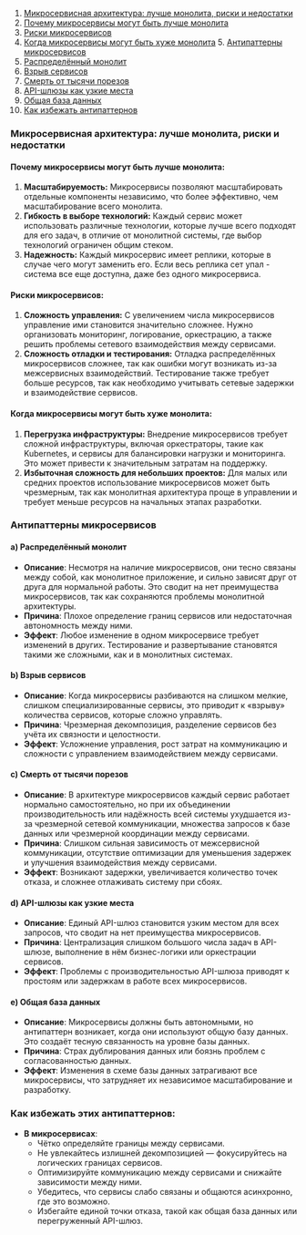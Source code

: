 1. [Микросервисная архитектура: лучше монолита, риски и недостатки](#microservice-architecture-vs-monolith)  
2. [Почему микросервисы могут быть лучше монолита](#why-microservices-are-better-than-monolith)  
3. [Риски микросервисов](#risks-of-microservices)  
4. [Когда микросервисы могут быть хуже монолита](#when-microservices-are-worse-than-monolith)  5. [Антипаттерны микросервисов](#antipatterns-of-microservices)  
6. [Распределённый монолит](#distributed-monolith)  
7. [Взрыв сервисов](#service-explosion)  
8. [Смерть от тысячи порезов](#death-by-thousand-cuts)  
9. [API-шлюзы как узкие места](#api-gateways-as-bottlenecks)  
10. [Общая база данных](#shared-database)  
11. [Как избежать антипаттернов](#how-to-avoid-antipatterns)

### Микросервисная архитектура: лучше монолита, риски и недостатки <a id="microservice-architecture-vs-monolith"></a>

#### Почему микросервисы могут быть лучше монолита: <a id="why-microservices-are-better-than-monolith"></a>
1. **Масштабируемость:** Микросервисы позволяют масштабировать отдельные компоненты независимо, что более эффективно, чем масштабирование всего монолита.
2. **Гибкость в выборе технологий:** Каждый сервис может использовать различные технологии, которые лучше всего подходят для его задач, в отличие от монолитной системы, где выбор технологий ограничен общим стеком.
3. **Надежность:** Каждый микросервис имеет реплики, которые в случае чего могут заменить его. Если весь реплика сет упал - система все еще доступна, даже без одного микросервиса.  

#### Риски микросервисов: <a id="risks-of-microservices"></a>
1. **Сложность управления:** С увеличением числа микросервисов управление ими становится значительно сложнее. Нужно организовать мониторинг, логирование, оркестрацию, а также решить проблемы сетевого взаимодействия между сервисами.
2. **Сложность отладки и тестирования:** Отладка распределённых микросервисов сложнее, так как ошибки могут возникать из-за межсервисных взаимодействий. Тестирование также требует больше ресурсов, так как необходимо учитывать сетевые задержки и взаимодействие сервисов.

#### Когда микросервисы могут быть хуже монолита: <a id="when-microservices-are-worse-than-monolith"></a>
1. **Перегрузка инфраструктуры:** Внедрение микросервисов требует сложной инфраструктуры, включая оркестраторы, такие как Kubernetes, и сервисы для балансировки нагрузки и мониторинга. Это может привести к значительным затратам на поддержку.
2. **Избыточная сложность для небольших проектов:** Для малых или средних проектов использование микросервисов может быть чрезмерным, так как монолитная архитектура проще в управлении и требует меньше ресурсов на начальных этапах разработки.

### Антипаттерны микросервисов <a id="antipatterns-of-microservices"></a>

#### a) **Распределённый монолит** <a id="distributed-monolith"></a>
- **Описание**: Несмотря на наличие микросервисов, они тесно связаны между собой, как монолитное приложение, и сильно зависят друг от друга для нормальной работы. Это сводит на нет преимущества микросервисов, так как сохраняются проблемы монолитной архитектуры.
- **Причина**: Плохое определение границ сервисов или недостаточная автономность между ними.
- **Эффект**: Любое изменение в одном микросервисе требует изменений в других. Тестирование и развертывание становятся такими же сложными, как и в монолитных системах.

#### b) **Взрыв сервисов** <a id="service-explosion"></a>
- **Описание**: Когда микросервисы разбиваются на слишком мелкие, слишком специализированные сервисы, это приводит к «взрыву» количества сервисов, которые сложно управлять.
- **Причина**: Чрезмерная декомпозиция, разделение сервисов без учёта их связности и целостности.
- **Эффект**: Усложнение управления, рост затрат на коммуникацию и сложности с управлением взаимодействием между сервисами.

#### c) **Смерть от тысячи порезов** <a id="death-by-thousand-cuts"></a>
- **Описание**: В архитектуре микросервисов каждый сервис работает нормально самостоятельно, но при их объединении производительность или надёжность всей системы ухудшается из-за чрезмерной сетевой коммуникации, множества запросов к базе данных или чрезмерной координации между сервисами.
- **Причина**: Слишком сильная зависимость от межсервисной коммуникации, отсутствие оптимизации для уменьшения задержек и улучшения взаимодействия между сервисами.
- **Эффект**: Возникают задержки, увеличивается количество точек отказа, и сложнее отлаживать систему при сбоях.

#### d) **API-шлюзы как узкие места** <a id="api-gateways-as-bottlenecks"></a>
- **Описание**: Единый API-шлюз становится узким местом для всех запросов, что сводит на нет преимущества микросервисов.
- **Причина**: Централизация слишком большого числа задач в API-шлюзе, выполнение в нём бизнес-логики или оркестрации сервисов.
- **Эффект**: Проблемы с производительностью API-шлюза приводят к простоям или задержкам в работе всех микросервисов.

#### e) **Общая база данных** <a id="shared-database"></a>
- **Описание**: Микросервисы должны быть автономными, но антипаттерн возникает, когда они используют общую базу данных. Это создаёт тесную связанность на уровне базы данных.
- **Причина**: Страх дублирования данных или боязнь проблем с согласованностью данных.
- **Эффект**: Изменения в схеме базы данных затрагивают все микросервисы, что затрудняет их независимое масштабирование и разработку.

### Как избежать этих антипаттернов: <a id="how-to-avoid-antipatterns"></a>
- **В микросервисах**:
  - Чётко определяйте границы между сервисами.
  - Не увлекайтесь излишней декомпозицией — фокусируйтесь на логических границах сервисов.
  - Оптимизируйте коммуникацию между сервисами и снижайте зависимости между ними.
  - Убедитесь, что сервисы слабо связаны и общаются асинхронно, где это возможно.
  - Избегайте единой точки отказа, такой как общая база данных или перегруженный API-шлюз.